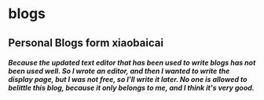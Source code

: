 # blogs
## Personal Blogs form xiaobaicai 

##### Because the updated text editor that has been used to write blogs has not been used well. So I wrote an editor, and then I wanted to write the display page, but I was not free, so I'll write it later. No one is allowed to belittle this blog, because it only belongs to me, and I think it's very good.